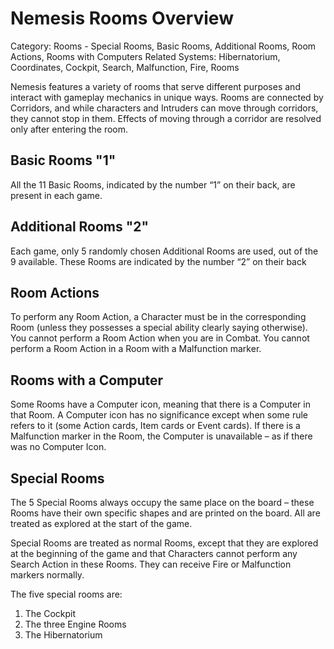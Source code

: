 # Nemesis Rooms Overview

Category: Rooms - Special Rooms, Basic Rooms, Additional Rooms, Room Actions, Rooms with Computers
Related Systems: Hibernatorium, Coordinates, Cockpit, Search, Malfunction, Fire, Rooms

Nemesis features a variety of rooms that serve different purposes and interact with gameplay mechanics in unique ways. Rooms are connected by Corridors, and while characters and Intruders can move through corridors, they cannot stop in them. Effects of moving through a corridor are resolved only after entering the room.

## Basic Rooms "1"

All the 11 Basic Rooms, indicated by the number “1” on their back, are present in each game.

## Additional Rooms "2"

Each game, only 5 randomly chosen Additional Rooms are used, out of the 9 available. These Rooms are indicated by the number “2” on their back

## Room Actions

To perform any Room Action, a Character must be in the corresponding Room (unless they possesses a special ability clearly saying otherwise). You cannot perform a Room Action when you are in Combat. You cannot perform a Room Action in a Room with a Malfunction marker.

## Rooms with a Computer

Some Rooms have a Computer icon, meaning that there is a Computer in that Room. A Computer icon has no significance except when some rule refers to it (some Action cards, Item cards or Event cards). If there is a Malfunction marker in the Room, the Computer is unavailable – as if there was no Computer Icon.

## Special Rooms

The 5 Special Rooms always occupy the same place on the board – these Rooms have their own specific shapes and are printed on the board. All are treated as explored at the start of the game.

Special Rooms are treated as normal Rooms, except that they are explored at the beginning of the game and that Characters cannot perform any Search Action in these Rooms. They can receive Fire or Malfunction markers normally.

The five special rooms are:

1. The Cockpit
2. The three Engine Rooms
3. The Hibernatorium
